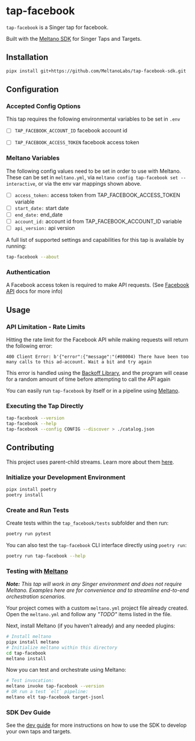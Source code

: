 # tap-facebook

`tap-facebook` is a Singer tap for facebook.

Built with the [Meltano SDK](https://sdk.meltano.com) for Singer Taps and Targets.

## Installation

```bash
pipx install git+https://github.com/MeltanoLabs/tap-facebook-sdk.git
```

## Configuration

### Accepted Config Options

This tap requires the following environmental variables to be set in ```.env```

- [ ] `TAP_FACEBOOK_ACCOUNT_ID` facebook account id
- [ ] `TAP_FACEBOOK_ACCESS_TOKEN` facebook access token


### Meltano Variables

The following config values need to be set in order to use with Meltano. These can be set in `meltano.yml`, via
```meltano config tap-facebook set --interactive```, or via the env var mappings shown above.

- [ ] `access_token:` access token from TAP_FACEBOOK_ACCESS_TOKEN variable
- [ ] `start_date:` start date
- [ ] `end_date:` end_date 
- [ ] `account_id:` account id from TAP_FACEBOOK_ACCOUNT_ID variable
- [ ] `api_version:` api version

A full list of supported settings and capabilities for this
tap is available by running:

```bash
tap-facebook --about
```

### Authentication

A Facebook access token is required to make API requests. (See [Facebook API](https://developers.facebook.com/docs/facebook-login/guides/access-tokens/) docs for more info)

## Usage

### API Limitation - Rate Limits

Hitting the rate limit for the Facebook API while making requests will return the following error:

```400 Client Error: b'{"error":{"message":"(#80004) There have been too many calls to this ad-account. Wait a bit and try again```

This error is handled using the [Backoff Library](https://github.com/litl/backoff), and the program will cease for a random amount of time before 
attempting to call the API again


You can easily run `tap-facebook` by itself or in a pipeline using [Meltano](https://meltano.com/).

### Executing the Tap Directly

```bash
tap-facebook --version
tap-facebook --help
tap-facebook --config CONFIG --discover > ./catalog.json
```

## Contributing

This project uses parent-child streams. Learn more about them [here](https://gitlab.com/meltano/sdk/-/blob/main/docs/parent_streams.md).

### Initialize your Development Environment

```bash
pipx install poetry
poetry install
```

### Create and Run Tests

Create tests within the `tap_facebook/tests` subfolder and
  then run:

```bash
poetry run pytest
```

You can also test the `tap-facebook` CLI interface directly using `poetry run`:

```bash
poetry run tap-facebook --help
```

### Testing with [Meltano](https://www.meltano.com)

_**Note:** This tap will work in any Singer environment and does not require Meltano.
Examples here are for convenience and to streamline end-to-end orchestration scenarios._

Your project comes with a custom `meltano.yml` project file already created. Open the `meltano.yml` and follow any _"TODO"_ items listed in
the file.

Next, install Meltano (if you haven't already) and any needed plugins:

```bash
# Install meltano
pipx install meltano
# Initialize meltano within this directory
cd tap-facebook
meltano install
```

Now you can test and orchestrate using Meltano:

```bash
# Test invocation:
meltano invoke tap-facebook --version
# OR run a test `elt` pipeline:
meltano elt tap-facebook target-jsonl
```

### SDK Dev Guide

See the [dev guide](https://sdk.meltano.com/en/latest/dev_guide.html) for more instructions on how to use the SDK to 
develop your own taps and targets.
